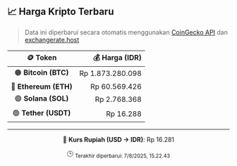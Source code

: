 

<!-- HARGA_KRIPTO -->
## 📈 Harga Kripto Terbaru

> Data ini diperbarui secara otomatis menggunakan [CoinGecko API](https://www.coingecko.com/) dan [exchangerate.host](https://exchangerate.host/)

<div align="center">

| 🪙 Token | 💰 Harga (IDR) |
|:------:|---------------:|
| 🟠 **Bitcoin (BTC)**   | Rp 1.873.280.098 |
| 🔵 **Ethereum (ETH)**  | Rp 60.569.426 |
| 🟣 **Solana (SOL)**    | Rp 2.768.368 |
| 🟢 **Tether (USDT)**   | Rp 16.288 |

---

💱 **Kurs Rupiah (USD → IDR)**: Rp 16.281

🕒 <sub>Terakhir diperbarui: 7/8/2025, 15.22.43</sub>

</div>
<!-- /HARGA_KRIPTO -->